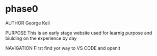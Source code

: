# phase0

AUTHOR
George Keli

PURPOSE
This is an early stage website used for learnig purpose and biulding on the experience by day

NAVIGATION
First find yor way to VS CODE and openit
